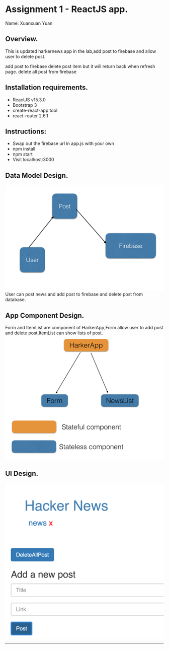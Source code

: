# Assignment 1 - ReactJS app.

Name: Xuanxuan Yuan

## Overview.
  This is updated harkernews app in the lab,add post to firebase and allow
  user to delete post.


 add post to firebase
 delete post item but it will return back when refresh page.
 delete all post from firebase
 
 
## Installation requirements.
+ ReactJS v15.3.0
+ Bootstrap 3
+ create-react-app tool
+ react-router 2.6.1 


## Instructions:

+ Swap out the firebase url in app.js with your own
+ npm install
+ npm start
+ Visit localhost:3000


## Data Model Design.



![image](https://github.com/HopeYuan/news2/blob/master/Archive/model.png)
User can post news and add post to firebase and delete post from database.


## App Component Design.
Form and ItemList are component of HarkerApp,Form allow user to add post and delete post,ItemList can show lists of post.
![image](https://github.com/HopeYuan/news2/blob/master/Archive/design.jpg
)


## UI Design.



![image](https://github.com/HopeYuan/news2/blob/master/Archive/screen.png)








